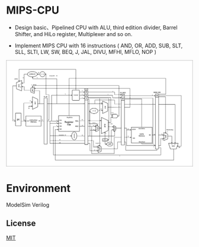 # MIPS-CPU
* Design basic、Pipelined CPU with ALU, third edition divider, Barrel Shifter, and HiLo register, Multiplexer and so on.

* Implement MIPS CPU with 16 instructions ( AND, OR, ADD, SUB, SLT, SLL, SLTI, LW, SW, BEQ, J, JAL, DIVU, MFHI, MFLO, NOP )

![pic](https://github.com/SYangChen/MIPS-CPU/blob/master/MIPS-CPU_pipeline/MIPS-CPU_pipeline.png?raw=true)

# Environment
ModelSim
Verilog

## License
[MIT](https://choosealicense.com/licenses/mit/)


